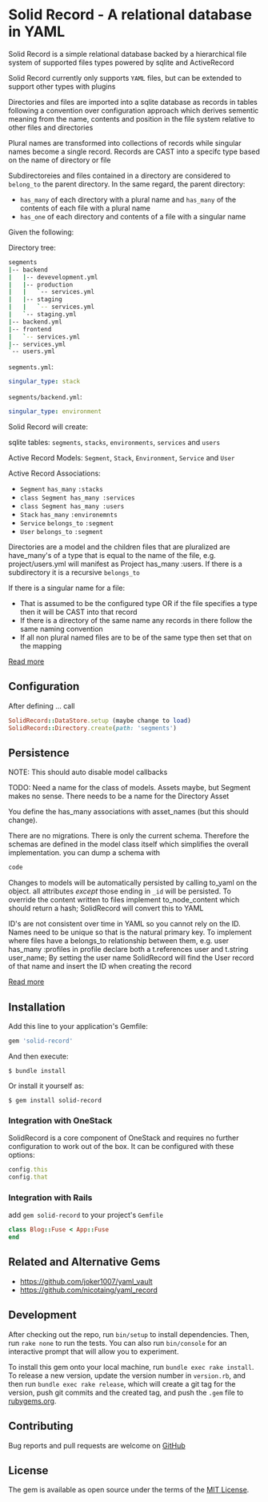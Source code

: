 # Solid Record - A relational database in YAML

Solid Record is a simple relational database backed by a hierarchical file system of supported files types
powered by sqlite and ActiveRecord

Solid Record currently only supports `YAML` files, but can be extended to support other types with plugins

Directories and files are imported into a sqlite database as records in tables following a convention over
configuration approach which derives sementic meaning from the name, contents and position in the file
system relative to other files and directories

Plural names are transformed into collections of records while singular names become a single record. Records are
CAST into a specifc type based on the name of directory or file

Subdirectoreies and files contained in a directory are considered to `belong_to` the parent directory. In the same
regard, the parent directory:

- `has_many` of each directory with a plural name and `has_many` of the contents of each file with a plural name
- `has_one` of each directory and contents of a file with a singular name

Given the following:

Directory tree:

```bash
segments
|-- backend
|   |-- devevelopment.yml
|   |-- production
|   |   `-- services.yml
|   |-- staging
|   |   `-- services.yml
|   `-- staging.yml
|-- backend.yml
|-- frontend
|   `-- services.yml
|-- services.yml
`-- users.yml
```

`segments.yml`:
```yaml
singular_type: stack
```

`segments/backend.yml`:
```yaml
singular_type: environment
```

Solid Record will create:

sqlite tables: `segments`, `stacks`, `environments`, `services` and `users`

Active Record Models: `Segment`, `Stack`, `Environment`, `Service` and `User`

Active Record Associations:
- `Segment` `has_many` `:stacks`
- `class Segment has_many :services`
- `class Segment has_many :users`
- `Stack` `has_many` `:environemnts`
- `Service` `belongs_to` `:segment`
- `User` `belongs_to` `:segment`


Directories are a model and the children files that are pluralized are have_many's of a type that is equal 
to the name of the file, e.g. project/users.yml will manifest as Project has_many :users. If there is a subdirectory
 it is a recursive `belongs_to`

If there is a singular name for a file:

- That is assumed to be the configured type OR if the file specifies a type then it will be CAST into that record
- If there is a directory of the same name any records in there follow the same naming convention
- If all non plural named files are to be of the same type then set that on the mapping

[Read more](link)


## Configuration

After defining ... call

```ruby
SolidRecord::DataStore.setup (maybe change to load)
SolidRecord::Directory.create(path: 'segments')
```

## Persistence

NOTE: This should auto disable model callbacks

TODO: Need a name for the class of models. Assets maybe, but Segment makes no sense. There needs to be a name for the Directory Asset

You define the has_many associations with asset_names (but this should change).

There are no migrations. There is only the current schema. Therefore the schemas are defined in the model class
 itself which simplifies the overall implementation. you can dump a schema with

```ruby
code
```

Changes to models will be automatically persisted by calling to_yaml on the object. all attributes *except* those
 ending in `_id` will be persisted. 
To override the content written to files implement to_node_content which should return a hash; SolidRecord will convert this to YAML

ID's are not consistent over time in YAML so you cannot rely on the ID. Names need to be unique so that is the natural primary key.
To implement where files have a belongs_to relationship between them, e.g. user has_many :profiles in profile declare
both a t.references user and t.string user_name; By setting the user name SolidRecord will find the User record of
 that name and insert the ID when creating the record

[Read more](link)


## Installation

Add this line to your application's Gemfile:

```ruby
gem 'solid-record'
```

And then execute:

    $ bundle install

Or install it yourself as:

    $ gem install solid-record

### Integration with OneStack

SolidRecord is a core component of OneStack and requires no further configuration to work out of the box. It can
be configured with these options:

```ruby
config.this
config.that
```

### Integration with Rails

add `gem solid-record` to your project's `Gemfile`

```ruby
class Blog::Fuse < App::Fuse
end
```


## Related and Alternative Gems

- https://github.com/joker1007/yaml_vault
- https://github.com/nicotaing/yaml_record

## Development

After checking out the repo, run `bin/setup` to install dependencies. Then, run `rake none` to run the tests. You can also run `bin/console` for an interactive prompt that will allow you to experiment.

To install this gem onto your local machine, run `bundle exec rake install`. To release a new version, update the version number in `version.rb`, and then run `bundle exec rake release`, which will create a git tag for the version, push git commits and the created tag, and push the `.gem` file to [rubygems.org](https://rubygems.org).

## Contributing

Bug reports and pull requests are welcome on [GitHub](https://github.com/cnfs-io/solid-record)

## License

The gem is available as open source under the terms of the [MIT License](https://opensource.org/licenses/MIT).
